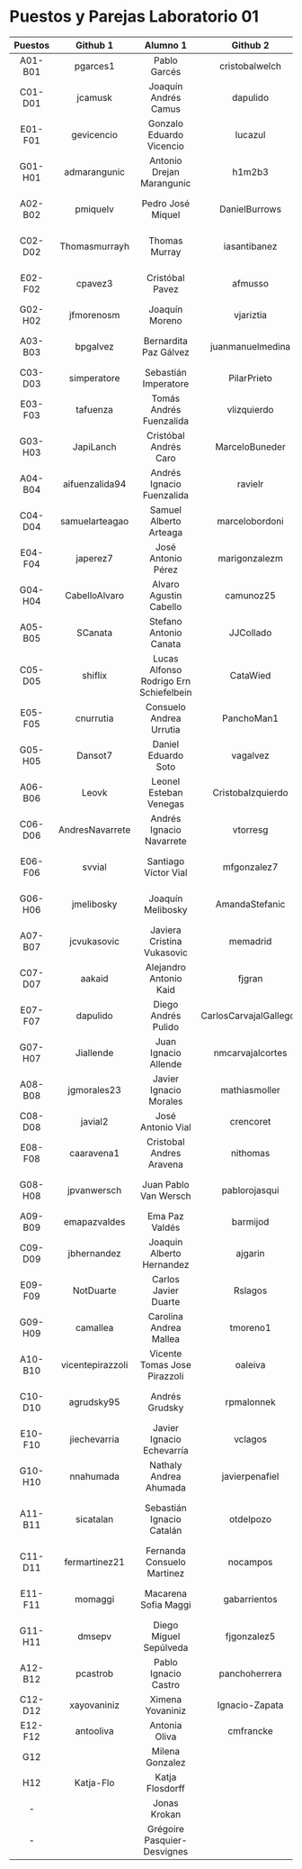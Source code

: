# Puestos y Parejas Laboratorio 01

| Puestos | Github 1 | Alumno 1 | Github 2 | Alumno 2 |
|:-------:|:--------------:|:---------------:|:---------------:|:---------------:|
| A01-B01 | pgarces1 | Pablo Garcés | cristobalwelch | Cristóbal Welch |
| C01-D01 | jcamusk | Joaquín Andrés Camus | dapulido | Diego Andrés Pulido |
| E01-F01 | gevicencio | Gonzalo Eduardo Vicencio | lucazul | Lucas Rodríguez |
| G01-H01 | admarangunic | Antonio Drejan Marangunic | h1m2b3 | Hugo Pablo Montes |
| A02-B02 | pmiquelv | Pedro José Miquel | DanielBurrows | Daniel Ignacio Burrows |
| C02-D02 | Thomasmurrayh | Thomas Murray | iasantibanez | Ivan Alejandro Santibañez |
| E02-F02 | cpavez3 | Cristóbal Pavez | afmusso | Andrés Felipe Musso |
| G02-H02 | jfmorenosm | Joaquín Moreno | vjariztia | Vicente Jose Ariztia |
| A03-B03 | bpgalvez | Bernardita Paz Gálvez | juanmanuelmedina | Juan Manuel Medina |
| C03-D03 | simperatore | Sebastián Imperatore | PilarPrieto | María Del Pilar Prieto |
| E03-F03 | tafuenza | Tomás Andrés Fuenzalida | vlizquierdo | Vicente Luis Izquierdo |
| G03-H03 | JapiLanch | Cristóbal Andrés Caro | MarceloBuneder | Marcelo Ignacio Buneder |
| A04-B04 | aifuenzalida94 | Andrés Ignacio Fuenzalida | ravielr | Rodrigo Andrés Viel |
| C04-D04 | samuelarteagao | Samuel Alberto Arteaga | marcelobordoni | Marcelo Ignacio Bordoni |
| E04-F04 | japerez7 | José Antonio Pérez | marigonzalezm | Mariela Alejandra González |
| G04-H04 | CabelloAlvaro | Alvaro Agustin Cabello | camunoz25 | Carlos Andrés Muñoz |
| A05-B05 | SCanata | Stefano Antonio Canata | JJCollado | Juan Jose Collado |
| C05-D05 | shiflix | Lucas Alfonso Rodrigo Ern Schiefelbein | CataWied | Catalina Mónica Wiedmaier |
| E05-F05 | cnurrutia | Consuelo Andrea Urrutia | PanchoMan1 | Francisco José Alliende |
| G05-H05 | Dansot7 | Daniel Eduardo Soto | vagalvez | Víctor Andrés Gálvez |
| A06-B06 | Leovk | Leonel Esteban Venegas | CristobaIzquierdo | Cristóbal Izquierdo |
| C06-D06 | AndresNavarrete | Andrés Ignacio Navarrete | vtorresg | Vicente Javier Torres |
| E06-F06 | svvial | Santiago Víctor Vial | mfgonzalez7 | Maximiliano Felipe Gonzalez |
| G06-H06 | jmelibosky | Joaquín Melibosky | AmandaStefanic | Amanda Heidi Stefanic |
| A07-B07 | jcvukasovic | Javiera Cristina Vukasovic | memadrid | Michelle Belén Madrid |
| C07-D07 | aakaid | Alejandro Antonio Kaid | fjgran | Federico José Gran |
| E07-F07 | dapulido | Diego Andrés Pulido | CarlosCarvajalGallegos | Carlos Andrés Carvajal |
| G07-H07 | Jiallende | Juan Ignacio Allende | nmcarvajalcortes | Nicolás Mauricio Carvajal |
| A08-B08 | jgmorales23 | Javier Ignacio Morales | mathiasmoller | Mathias Andrés Moller |
| C08-D08 | javial2 | José Antonio Vial | crencoret | Cristián Rencoret |
| E08-F08 | caaravena1 | Cristobal Andres Aravena | nithomas | Nicolas Ignacio Thomas |
| G08-H08 | jpvanwersch | Juan Pablo Van Wersch | pablorojasqui | Pablo Andrés Rojas |
| A09-B09 | emapazvaldes | Ema Paz Valdés | barmijod | Benjamín Armijo |
| C09-D09 | jbhernandez | Joaquin Alberto Hernandez | ajgarin | Andrés Jesús Garín |
| E09-F09 | NotDuarte | Carlos Javier Duarte | Rslagos | Ricardo Andrés Lagos |
| G09-H09 | camallea | Carolina Andrea Mallea | tmoreno1 | Tomás Moreno |
| A10-B10 | vicentepirazzoli | Vicente Tomas Jose Pirazzoli | oaleiva | Omar Andre Leiva |
| C10-D10 | agrudsky95 | Andrés Grudsky | rpmalonnek | Rommy Pauline Malonnek |
| E10-F10 | jiechevarria | Javier Ignacio Echevarría | vclagos | Valentina Clio Lagos |
| G10-H10 | nnahumada | Nathaly Andrea Ahumada | javierpenafiel | Javier Ignacio Peñafiel |
| A11-B11 | sicatalan | Sebastián Ignacio Catalán | otdelpozo | Oscar Tomás Alberto Del Pozo |
| C11-D11 | fermartinez21 | Fernanda Consuelo Martinez | nocampos | Nicolás Orlando Campos |
| E11-F11 | momaggi | Macarena Sofia Maggi | gabarrientos | Gustavo Andrés Barrientos |
| G11-H11 | dmsepv | Diego Miguel Sepúlveda | fjgonzalez5 | Felipe José González |
| A12-B12 | pcastrob | Pablo Ignacio Castro | panchoherrera | Francisco Javier Herrera |
| C12-D12 | xayovaniniz | Ximena Yovaniniz | Ignacio-Zapata | Ignacio Zapata |
| E12-F12 | antooliva | Antonia Oliva | cmfrancke | Cristobal Francke |
| G12 |  | Milena  Gonzalez |  |  |
| H12 | Katja-Flo | Katja Flosdorff |  |  |
|  -  |  | Jonas Krokan |  |  |
|  -  |  | Grégoire Pasquier-Desvignes |  |  |
